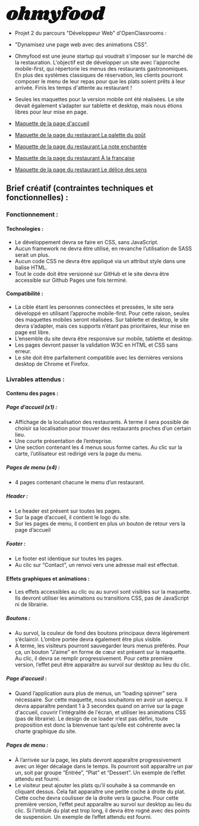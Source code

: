 ![Logo ohmyfood](assets/logo.png)

- Projet 2 du parcours "Développeur Web" d'OpenClassrooms :  
- "Dynamisez une page web avec des animations CSS".

- Ohmyfood est une jeune startup qui voudrait s'imposer sur le marché de la restauration. L'objectif est de développer un site avec l'approche mobile-first, qui répertorie les menus des restaurants gastronomiques. En plus des systèmes classiques de réservation, les clients pourront composer le menu de leur repas pour que les plats soient prêts à leur arrivée. Finis les temps d'attente au restaurant !

- Seules les maquettes pour la version mobile ont été réalisées. Le site devait également s’adapter sur tablette et desktop, mais nous étions libres pour leur mise en page.

- [Maquette de la page d'accueil](docs/maquette_page_d_accueil.png)
- [Maquette de la page du restaurant La palette du goût](docs/maquette_menu_la-palette_du_gout.png)
- [Maquette de la page du restaurant La note enchantée](docs/maquette_menu_la_note_enchantee.png)
- [Maquette de la page du restaurant À la française](docs/maquette_menu_a_la_francaise.png)
- [Maquette de la page du restaurant Le délice des sens](docs/maquette_menu_le_delice_des_sens.png)


## Brief créatif (contraintes techniques et fonctionnelles) :

### Fonctionnement :

#### Technologies :
- Le développement devra se faire en CSS, sans JavaScript.
- Aucun framework ne devra être utilisé, en revanche l’utilisation de SASS serait un
plus.
- Aucun code CSS ne devra être appliqué via un attribut style dans une balise HTML.
- Tout le code doit être versionné sur GitHub et le site devra être accessible sur
Github Pages une fois terminé.

#### Compatibilité :
- La cible étant les personnes connectées et pressées, le site sera développé en utilisant
l’approche mobile-first. Pour cette raison, seules des maquettes mobiles seront réalisées.
Sur tablette et desktop, le site devra s’adapter, mais ces supports n’étant pas prioritaires,
leur mise en page est libre.
- L’ensemble du site devra être responsive sur mobile, tablette et desktop.
- Les pages devront passer la validation W3C en HTML et CSS sans erreur.
- Le site doit être parfaitement compatible avec les dernières versions desktop de
Chrome et Firefox.


### Livrables attendus :

#### Contenu des pages : 

##### Page d’accueil (x1) :
- Affichage de la localisation des restaurants. À terme il sera possible de choisir sa
localisation pour trouver des restaurants proches d’un certain lieu.
- Une courte présentation de l’entreprise.
- Une section contenant les 4 menus sous forme cartes. Au clic sur la carte,
l’utilisateur est redirigé vers la page du menu.

##### Pages de menu (x4) :
- 4 pages contenant chacune le menu d’un restaurant.

##### Header :
- Le header est présent sur toutes les pages.
- Sur la page d’accueil, il contient le logo du site.
- Sur les pages de menu, il contient en plus un bouton de retour vers la page d’accueil

##### Footer :
- Le footer est identique sur toutes les pages.
- Au clic sur “Contact”, un renvoi vers une adresse mail est effectué.

#### Effets graphiques et animations :
- Les effets accessibles au clic ou au survol sont visibles sur la maquette. Ils devront utiliser
les animations ou transitions CSS, pas de JavaScript ni de librairie.

##### Boutons :
- Au survol, la couleur de fond des boutons principaux devra légèrement s’éclaircir.
L’ombre portée devra également être plus visible.
- À terme, les visiteurs pourront sauvegarder leurs menus préférés. Pour ça, un
bouton "J’aime" en forme de cœur est présent sur la maquette. Au clic, il devra se
remplir progressivement. Pour cette première version, l’effet peut être apparaître au
survol sur desktop au lieu du clic.

##### Page d’accueil :
- Quand l’application aura plus de menus, un “loading spinner” sera nécessaire. Sur
cette maquette, nous souhaitons en avoir un aperçu. Il devra apparaître pendant 1 à
3 secondes quand on arrive sur la page d'accueil, couvrir l'intégralité de l'écran, et
utiliser les animations CSS (pas de librairie). Le design de ce loader n’est pas défini,
toute proposition est donc la bienvenue tant qu’elle est cohérente avec la charte
graphique du site.

##### Pages de menu :
- À l’arrivée sur la page, les plats devront apparaître progressivement avec un léger
décalage dans le temps. Ils pourront soit apparaître un par un, soit par groupe
“Entrée”, “Plat” et “Dessert”. Un exemple de l’effet attendu est fourni.
- Le visiteur peut ajouter les plats qu'il souhaite à sa commande en cliquant dessus.
Cela fait apparaître une petite coche à droite du plat. Cette coche devra coulisser de
la droite vers la gauche. Pour cette première version, l’effet peut apparaître au survol
sur desktop au lieu du clic. Si l’intitulé du plat est trop long, il devra être rogné avec
des points de suspension. Un exemple de l’effet attendu est fourni.